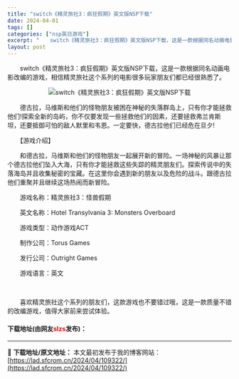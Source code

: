 ```yaml
---
title: "switch《精灵旅社3：疯狂假期》英文版NSP下载"
date: 2024-04-01
tags: []
categories: ["nsp英日游戏"]
excerpt: "　　switch《精灵旅社3：疯狂假期》英文版NSP下载，这是一款根据同名动画电影改编的游戏，相信精灵旅社这个系列的电影很多玩家朋友们都已经很熟悉了。 　　德古拉，马维斯和他们的怪物朋友被困在神秘的失落群岛上，只有你才能拯救他们!探索全新的岛屿，你不仅要发现一些拯救他们的因素，还要拯救弗兰肯斯坦，还&hellip;"
layout: post
---
```


 <p>　　switch《精灵旅社3：疯狂假期》英文版NSP下载，这是一款根据同名动画电影改编的游戏，相信精灵旅社这个系列的电影很多玩家朋友们都已经很熟悉了。</p> <p align="center"><img align="" border="0" src="https://lad.sfcrom.cn/wp-content/uploads/2024/04/20240401_660a321fd61a6.webp" alt="switch《精灵旅社3：疯狂假期》英文版NSP下载" /></p> <p>　　德古拉，马维斯和他们的怪物朋友被困在神秘的失落群岛上，只有你才能拯救他们!探索全新的岛屿，你不仅要发现一些拯救他们的因素，还要拯救弗兰肯斯坦，还要抵御可怕的敌人默里和韦恩。一定要快，德古拉他们已经危在旦夕!</p> <p>　　【游戏介绍】</p> <p>　　和德古拉，马维斯和他们的怪物朋友一起展开新的冒险。一场神秘的风暴让那个德古拉他们坠入大海，只有你才能拯救这些失踪的精灵朋友们。探索传说中的失落海岛并且收集秘密的宝藏。在这里你会遇到新的朋友以及危险的战斗。跟德古拉他们重聚并且继续这场热闹而新冒险。</p> <p>　　游戏名称：精灵旅社3：怪兽假期</p> <p>　　英文名称：Hotel Transylvania 3: Monsters Overboard</p> <p>　　游戏类型：动作游戏ACT</p> <p>　　制作公司：Torus Games</p> <p>　　发行公司：Outright Games</p> <p>　　游戏语言：英文</p> <p>&nbsp;</p> <p>　　喜欢精灵旅社这个系列的朋友们，这款游戏也不要错过哦，这是一款质量不错的改编游戏，值得大家前来尝试体验。</p> <p><h4>下载地址(由网友<font color="red">slzs</font>发布)：</h4></p> 

---
📖 **下载地址/原文地址：** 本文最初发布于我的博客网站：[https://lad.sfcrom.cn/2024/04/109322/](https://lad.sfcrom.cn/2024/04/109322/)
